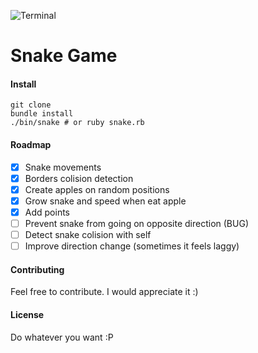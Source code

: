 ![Terminal](http://f.cl.ly/items/0Y0i1J263H3v3s383N3C/Terminal.png)
# Snake Game

#### Install
```shell
git clone
bundle install
./bin/snake # or ruby snake.rb
```

#### Roadmap
- [x] Snake movements
- [x] Borders colision detection
- [x] Create apples on random positions
- [x] Grow snake and speed when eat apple
- [x] Add points
- [ ] Prevent snake from going on opposite direction (BUG)
- [ ] Detect snake colision with self
- [ ] Improve direction change (sometimes it feels laggy)

#### Contributing
Feel free to contribute. I would appreciate it :)

#### License
Do whatever you want :P
